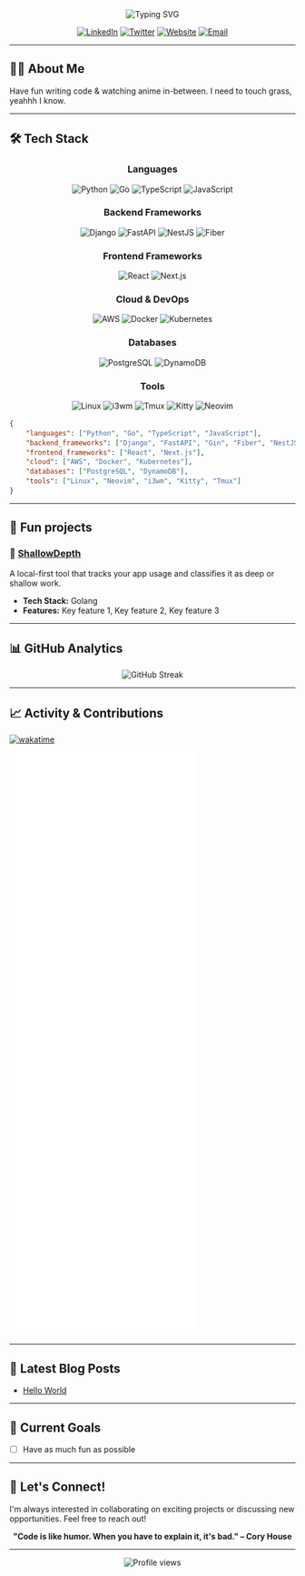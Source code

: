 <div align="center">
  <img src="https://readme-typing-svg.demolab.com?font=Fira+Code&weight=600&size=28&duration=4000&pause=1000&color=BD93F9&center=true&vCenter=true&random=false&width=435&lines=Hi+there%2C+I'm+Gabriel+%F0%9F%91%8B;Full-Stack+Developer+%F0%9F%92%BB;Cloud+Engineer+%E2%98%81%EF%B8%8F;Having+Fun+%F0%9F%9A%80" alt="Typing SVG" />
</div>

<div align="center">
  
  [![LinkedIn](https://img.shields.io/badge/LinkedIn-0077B5?style=for-the-badge&logo=linkedin&logoColor=white)](https://www.linkedin.com/in/gabrielrockson/)
  [![Twitter](https://img.shields.io/badge/Twitter-1DA1F2?style=for-the-badge&logo=twitter&logoColor=white)](https://twitter.com/gabrielrockson_)
  [![Website](https://img.shields.io/badge/Website-FF7139?style=for-the-badge&logo=firefox&logoColor=white)](https://www.gabrielrockson.com)
  [![Email](https://img.shields.io/badge/Email-D14836?style=for-the-badge&logo=gmail&logoColor=white)](mailto:contact@gabrielrockson.com)

</div>

---

## 👨‍💻 About Me

Have fun writing code & watching anime in-between. I need to touch grass, yeahhh I know.

---

## 🛠️ Tech Stack

<div align="center">

### Languages
![Python](https://img.shields.io/badge/Python-3776AB?style=for-the-badge&logo=python&logoColor=white)
![Go](https://img.shields.io/badge/Go-00ADD8?style=for-the-badge&logo=go&logoColor=white)
![TypeScript](https://img.shields.io/badge/TypeScript-007ACC?style=for-the-badge&logo=typescript&logoColor=white)
![JavaScript](https://img.shields.io/badge/JavaScript-F7DF1E?style=for-the-badge&logo=javascript&logoColor=black)

### Backend Frameworks
![Django](https://img.shields.io/badge/Django-092E20?style=for-the-badge&logo=django&logoColor=white)
![FastAPI](https://img.shields.io/badge/FastAPI-005571?style=for-the-badge&logo=fastapi)
![NestJS](https://img.shields.io/badge/nestjs-E0234E?style=for-the-badge&logo=nestjs&logoColor=white)
![Fiber](https://img.shields.io/badge/Fiber-00ADD8?style=for-the-badge&logo=go&logoColor=white)

### Frontend Frameworks
![React](https://img.shields.io/badge/React-20232A?style=for-the-badge&logo=react&logoColor=61DAFB)
![Next.js](https://img.shields.io/badge/Next-black?style=for-the-badge&logo=next.js&logoColor=white)

### Cloud & DevOps
![AWS](https://img.shields.io/badge/Amazon_AWS-232F3E?style=for-the-badge&logo=amazon-aws&logoColor=white)
![Docker](https://img.shields.io/badge/docker-%230db7ed.svg?style=for-the-badge&logo=docker&logoColor=white)
![Kubernetes](https://img.shields.io/badge/kubernetes-%23326ce5.svg?style=for-the-badge&logo=kubernetes&logoColor=white)

### Databases
![PostgreSQL](https://img.shields.io/badge/PostgreSQL-316192?style=for-the-badge&logo=postgresql&logoColor=white)
![DynamoDB](https://img.shields.io/badge/Amazon%20DynamoDB-4053D6?style=for-the-badge&logo=Amazon%20DynamoDB&logoColor=white)

### Tools
![Linux](https://img.shields.io/badge/Linux-FCC624?style=for-the-badge&logo=linux&logoColor=black)
![i3wm](https://img.shields.io/badge/i3wm-1e88e5?style=for-the-badge&logo=i3&logoColor=white)
![Tmux](https://img.shields.io/badge/tmux-1BB91F?style=for-the-badge&logo=tmux&logoColor=white)
![Kitty](https://img.shields.io/badge/Kitty-000000?style=for-the-badge&logo=gnome-terminal&logoColor=white)
![Neovim](https://img.shields.io/badge/NeoVim-%2357A143.svg?&style=for-the-badge&logo=neovim&logoColor=white)

</div>

```json
{
    "languages": ["Python", "Go", "TypeScript", "JavaScript"],
    "backend_frameworks": ["Django", "FastAPI", "Gin", "Fiber", "NestJS"],
    "frontend_frameworks": ["React", "Next.js"],
    "cloud": ["AWS", "Docker", "Kubernetes"],
    "databases": ["PostgreSQL", "DynamoDB"],
    "tools": ["Linux", "Neovim", "i3wm", "Kitty", "Tmux"]
}
```

---

## 🚀 Fun projects

### 🌟 [ShallowDepth](https://github.com/Gabriel-Rockson/shallowdepth)
A local-first tool that tracks your app usage and classifies it as deep or shallow work.
- **Tech Stack:** Golang
- **Features:** Key feature 1, Key feature 2, Key feature 3

---

## 📊 GitHub Analytics

<div align="center">

  ![GitHub Streak](https://streak-stats.demolab.com/?user=Gabriel-Rockson&theme=dracula&hide_border=true&background=0D1117)

</div>

---

## 📈 Activity & Contributions

[![wakatime](https://wakatime.com/badge/user/b7bf4d25-9b24-4610-a436-b47f6fc047d1.svg)](https://wakatime.com/@b7bf4d25-9b24-4610-a436-b47f6fc047d1)

<picture>
  <img src="/github-metrics.svg" alt="Core Metrics">
</picture>

---

## 📝 Latest Blog Posts

<!-- BLOG-POST-LIST:START -->
- [Hello World](https://www.gabrielrockson.com/blog/hello-world)
<!-- BLOG-POST-LIST:END -->

---

## 🎯 Current Goals

- [ ] Have as much fun as possible

---

## 🤝 Let's Connect!

I'm always interested in collaborating on exciting projects or discussing new opportunities. Feel free to reach out!

<div align="center">
  
  **"Code is like humor. When you have to explain it, it's bad." – Cory House**
  
</div>

---

<div align="center">
  <img src="https://komarev.com/ghpvc/?username=Gabriel-Rockson&color=blueviolet&style=flat-square&label=Profile+Views" alt="Profile views" />
</div>
